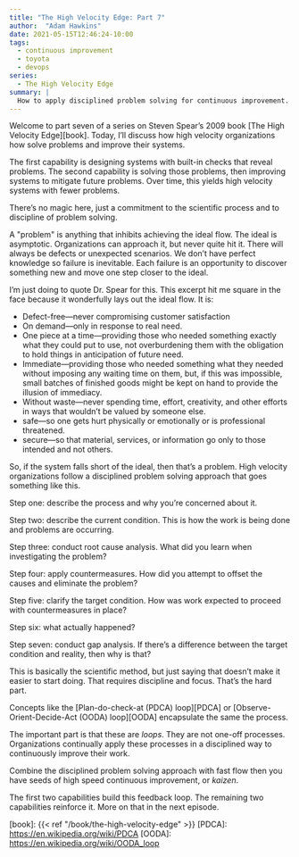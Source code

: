 ```yaml
---
title: "The High Velocity Edge: Part 7"
author:  "Adam Hawkins"
date: 2021-05-15T12:46:24-10:00
tags:
  - continuous improvement
  - toyota
  - devops
series:
  - The High Velocity Edge
summary: |
  How to apply disciplined problem solving for continuous improvement.
---
```


Welcome to part seven of a series on Steven Spear’s 2009 book [The High
Velocity Edge][book]. Today, I’ll discuss how high velocity organizations how
solve problems and improve their systems.

The first capability is designing systems with built-in checks that reveal
problems. The second capability is solving those problems, then improving
systems to mitigate future problems. Over time, this yields high velocity
systems with fewer problems.

There’s no magic here, just a commitment to the scientific process and to
discipline of problem solving.

A "problem" is anything that inhibits achieving the ideal flow. The ideal is
asymptotic. Organizations can approach it, but never quite hit it. There will
always be defects or unexpected scenarios. We don’t have perfect knowledge so
failure is inevitable. Each failure is an opportunity to discover something new
and move one step closer to the ideal.

I’m just doing to quote Dr. Spear for this. This excerpt hit me square in the
face because it wonderfully lays out the ideal flow. It is:

* Defect-free—never compromising customer satisfaction
* On demand—only in response to real need.
* One piece at a time—providing those who needed something exactly
  what they could put to use, not overburdening them with the
  obligation to hold things in anticipation of future need.
* Immediate—providing those who needed something what they needed
  without imposing any waiting time on them, but, if this was
  impossible, small batches of finished goods might be kept on hand to
  provide the illusion of immediacy. 
* Without waste—never spending time, effort, creativity, and other
  efforts in ways that wouldn’t be valued by someone else.
* safe—so one gets hurt physically or emotionally or is professional
  threatened.
* secure—so that material, services, or information go only to those
  intended and not others.

So, if the system falls short of the ideal, then that’s a problem. High
velocity organizations follow a disciplined problem solving approach that goes
something like this.

Step one: describe the process and why you’re concerned about it.

Step two: describe the current condition. This is how the work is being done
and problems are occurring. 

Step three: conduct root cause analysis. What did you learn when investigating
the problem?

Step four: apply countermeasures. How did you attempt to offset the causes and
eliminate the problem?

Step five: clarify the target condition. How was work expected to proceed with
countermeasures in place?

Step six: what actually happened?

Step seven: conduct gap analysis. If there’s a difference between the target
condition and reality, then why is that?

This is basically the scientific method, but just saying that doesn’t make it
easier to start doing. That requires discipline and focus. That’s the hard
part.

Concepts like the [Plan-do-check-at (PDCA) loop][PDCA] or
[Observe-Orient-Decide-Act (OODA) loop][OODA] encapsulate the same the
process.

The important part is that these are _loops_. They are not one-off processes.
Organizations continually apply these processes in a disciplined way to
continuously improve their work. 

Combine the disciplined problem solving approach with fast flow then you have
seeds of high speed continuous improvement, or _kaizen_.

The first two capabilities build this feedback loop. The remaining two
capabilities reinforce it. More on that in the next episode.

[book]: {{< ref "/book/the-high-velocity-edge" >}}
[PDCA]: https://en.wikipedia.org/wiki/PDCA
[OODA]: https://en.wikipedia.org/wiki/OODA_loop
